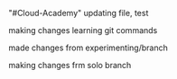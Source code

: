 "#Cloud-Academy" 
updating file, test

making changes learning git commands

made changes from experimenting/branch

making changes frm solo branch